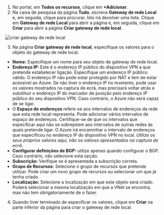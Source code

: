 1. No portal, em **Todos os recursos**, clique em **+Adicionar**. 
2. Na caixa de pesquisa da página **Tudo**, escreva **Gateway de rede Local** e, em seguida, clique para procurar. Isto irá devolver uma lista. Clique em **Gateway de rede Local** para abrir a página e, em seguida, clique em **Criar** para abrir a página **Criar gateway de rede local**.

  ![criar gateway de rede local](./media/vpn-gateway-add-lng-s2s-rm-portal-include/createlng.png)

3. Na página **Criar gateway de rede local**, especifique os valores para o objeto do gateway de rede local.

  - **Nome:** Especifique um nome para seu objeto de gateway de rede local.
  - **Endereço IP:** Este é o endereço IP público do dispositivo VPN a que pretende estabelecer ligação. Especifique um endereço IP público válido. O endereço IP não pode estar protegido por NAT e tem de estar acessível ao Azure. Se não tiver o endereço IP no momento, pode usar os valores mostrados na captura de ecrã, mas precisará voltar atrás e substituir o endereço IP do marcador de posição pelo endereço IP público do seu dispositivo VPN. Caso contrário, o Azure não será capaz de se ligar.
  - O **Espaço de endereços** refere-se aos intervalos de endereços da rede que esta rede local representa. Pode adicionar vários intervalos de espaço de endereços. Certifique-se de que os intervalos que especificar aqui não se sobrepõem aos intervalos de outras redes às quais pretende ligar. O Azure irá encaminhar o intervalo de endereços que especificou no endereço IP do dispositivo VPN no local. *Utilize os seus próprios valores aqui, não os valores apresentados na captura de ecrã*.
  - **Configurar definições de BGP:** utilize apenas quando configurar o BGP. Caso contrário, não selecione esta opção.
  - **Subscrição:** Verifique se é apresentada a subscrição correta.
  - **Grupo de Recursos:** Selecione o grupo de recursos que pretende utilizar. Pode criar um novo grupo de recursos ou selecionar um que já tenha criado.
  - **Localização:** Selecione a localização em que este objeto será criado. Poderá selecionar a mesma localização em que a VNet se encontra, mas não tem obrigatoriamente de o fazer.

4. Quando tiver terminado de especificar os valores, clique em **Criar** na parte inferior da página para criar o gateway de rede local.